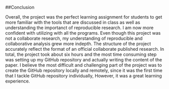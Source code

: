 ##Conclusion

Overall, the project was the perfect learning assignment for students to get more familiar with the tools that are discussed in class as well as understanding the importanct of reproducible research. I am now more confident with utilizing with all the programs. Even though this project was not a collaborate research, my understanding of reproducible and collaborative analysis grew more indepth. The structure of the project accurately reflect the format of an official collaborate published research. In total, the project took about six hours and the most time consuming step was setting up my GitHub repository and actually writing the content of the paper. I believe the most difficult and challenging part of the project was to create the GitHub repository locally and remotely, since it was the first time that I tackle GitHub repository individually, However, it was a great learning experience.  
